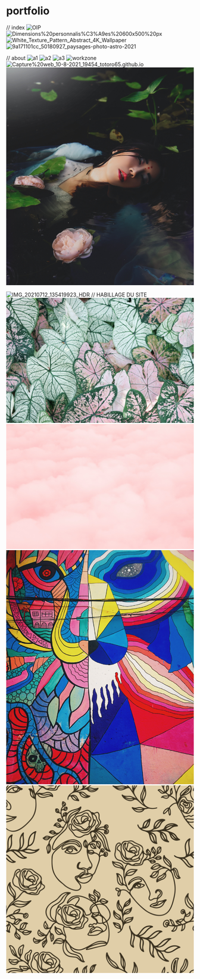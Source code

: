 # portfolio
// index
![OIP](https://github.com/totoro65/maldororportfolio/blob/main/OIP.jfif?raw=true)
![Dimensions%20personnalis%C3%A9es%20600x500%20px](https://github.com/totoro65/maldororportfolio/blob/main/Dimensions%20personnalis%C3%A9es%20600x500%20px.jpeg?raw=true)
![White_Texture_Pattern_Abstract_4K_Wallpaper](https://github.com/totoro65/maldororportfolio/blob/main/White_Texture_Pattern_Abstract_4K_Wallpaper.jpg?raw=true)
![9a171101cc_50180927_paysages-photo-astro-2021](https://github.com/totoro65/maldororportfolio/blob/main/9a171101cc_50180927_paysages-photo-astro-2021.jpg?raw=true)


// about
![a1](https://github.com/totoro65/maldororportfolio/blob/main/a1.jpeg?raw=true)
![a2](https://github.com/totoro65/maldororportfolio/blob/main/a2.jpeg?raw=true)
![a3](https://github.com/totoro65/maldororportfolio/blob/main/a3.jpeg?raw=true)
![workzone](https://github.com/totoro65/maldororportfolio/blob/main/workzone.jpeg?raw=true)
![Capture%20web_10-8-2021_19454_totoro65.github.io](https://github.com/totoro65/maldororportfolio/blob/main/Capture%20web_10-8-2021_19454_totoro65.github.io.jpeg?raw=true)
![pexels-alice-alinari-2866531](https://github.com/magicickey/portfolio/blob/main/pexels-alice-alinari-2866531.jpg?raw=true)

![IMG_20210712_135419923_HDR](https://github.com/totoro65/maldororportfolio/blob/main/IMG_20210712_135419923_HDR.jpg?raw=true)
// HABILLAGE DU SITE
![pexels-madison-inouye-1382393](https://github.com/magicickey/portfolio/blob/main/pexels-madison-inouye-1382393.jpg?raw=true)
![pexels-madison-inouye-1831234](https://github.com/magicickey/portfolio/blob/main/pexels-madison-inouye-1831234.jpg?raw=true)
![pexels-ibadah-mimpi-4633837](https://github.com/magicickey/portfolio/blob/main/pexels-ibadah-mimpi-4633837.jpg?raw=true)
![Vecteezy_One_Line_Art-Background_ba0221_generated](https://github.com/magicickey/portfolio/blob/main/Vecteezy_One_Line_Art-Background_ba0221_generated.jpg?raw=true)
